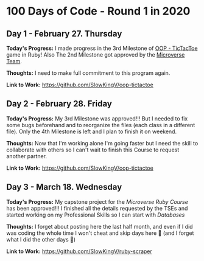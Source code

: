 # 100 Days of Code - Round 1 in 2020
## Day 1 - February 27. Thursday

**Today's Progress:** I made progress in the 3rd Milestone of [OOP - TicTacToe](https://www.theodinproject.com/courses/ruby-programming/lessons/oop) game in Ruby! Also The 2nd Milestone got approved by the [Microverse Team](https://www.microverse.org/).

**Thoughts:** I need to make full commitment to this program again.

**Link to Work:** https://github.com/SlowKingV/oop-tictactoe

## Day 2 - February 28. Friday

**Today's Progress:** My 3rd Milestone was approved!!! But I needed to fix some bugs beforehand and to reorganize the files (each class in a different file). Only the 4th Milestone is left and I plan to finish it on weekend.

**Thoughts:** Now that I'm working alone I'm going faster but I need the skill to collaborate with others so I can't wait to finish this Course to request another partner.

**Link to Work:** https://github.com/SlowKingV/oop-tictactoe

## Day 3 - March 18. Wednesday

**Today's Progress:** My capstone project for the *Microverse Ruby Course* has been approved!!! I finished all the details requested by the TSEs and started working on my Professional Skills so I can start with *Databases*

**Thoughts:** I forget about posting here the last half month, and even if I did was coding the whole time I won't cheat and skip days here :muscle: (and I forget what I did the other days :grimacing:)

**Link to Work:** https://github.com/SlowKingV/ruby-scraper
